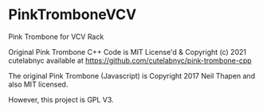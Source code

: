 # PinkTromboneVCV
Pink Trombone for VCV Rack

Original Pink Trombone C++ Code is MIT License'd & Copyright (c) 2021 cutelabnyc
available at https://github.com/cutelabnyc/pink-trombone-cpp

The original Pink Trombone (Javascript) is Copyright 2017 Neil Thapen and also MIT licensed.

However, this project is GPL V3.
